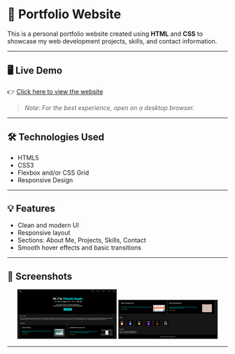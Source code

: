 # 📌 Portfolio Website

This is a personal portfolio website created using **HTML** and **CSS** to showcase my web development projects, skills, and contact information.

---

## 🖥️ Live Demo

👉 [Click here to view the website](https://vidushi-coder.github.io/Portfolio/portfolio.html)  
> _Note: For the best experience, open on a desktop browser._

---

## 🛠️ Technologies Used

- HTML5  
- CSS3  
- Flexbox and/or CSS Grid  
- Responsive Design 

---

## 💡 Features

- Clean and modern UI
- Responsive layout 
- Sections: About Me, Projects, Skills, Contact
- Smooth hover effects and basic transitions

---

## 📸 Screenshots

<p align = "center">
  <img src="Images/ss1.png" alt="Screenshot 1" width="45%" />
  <img src="Images/ss2.png" alt="Screenshot 2" width="45%" />
</p>

---